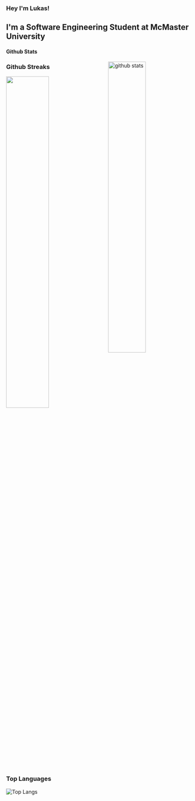 ### Hey I'm Lukas!
## I'm a Software Engineering Student at McMaster University

#### Github Stats
<img src="https://github-readme-stats.vercel.app/api?username={VmasterL}&show_icons=true&theme=gotham" alt="github stats" width="45%" align="right"/>

### Github Streaks
<img src="https://github-readme-streak-stats.herokuapp.com/?user=VmasterL&theme=dark" width="48%" >

### Top Languages
 ![Top Langs](https://github-readme-stats.vercel.app/api/top-langs/?username=VmasterL&layout=compact)
